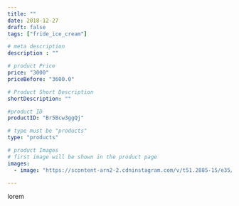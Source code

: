 ```yaml
---
title: ""
date: 2018-12-27
draft: false
tags: ["fride_ice_cream"]

# meta description
description : ""

# product Price
price: "3000"
priceBefore: "3600.0"

# Product Short Description
shortDescription: ""

#product ID
productID: "Br5Bcw3ggQj"

# type must be "products"
type: "products"

# product Images
# first image will be shown in the product page
images:
  - image: "https://scontent-arn2-2.cdninstagram.com/v/t51.2885-15/e35/47694081_136193144048528_631150981918089820_n.jpg?se=7&tp=1&_nc_ht=scontent-arn2-2.cdninstagram.com&_nc_cat=108&_nc_ohc=SjBtncHg1HEAX-r5eu5&ccb=7-4&oh=d36f37fcb7de220a76112af920d907cf&oe=60832937&ig_cache_key=MTk0MzU5MTA4ODg0OTgxNDU2Mw%3D%3D.2-ccb7-4"

---
```

lorem
